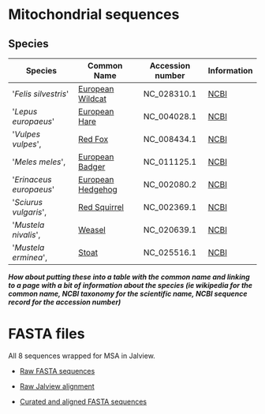 # Mitochondrial sequences 

## Species
|Species                  |Common Name       | Accession number  | Information                                             |
| ----------------------- |------------------|:-----------------:| ------------------------------------------------------- |
|'*Felis silvestris*'     |[European Wildcat](http://www.mammal.org.uk/mawsespeciesguides/scottish-wildcat)  |NC_028310.1        |[NCBI](http://www.ncbi.nlm.nih.gov/nuccore/NC_028310.1)  |
|'*Lepus europaeus*'      |[European Hare](http://www.mammal.org.uk/mawsespeciesguides/brown-hare)     |NC_004028.1        |[NCBI](http://www.ncbi.nlm.nih.gov/nuccore/NC_004028.1)  |
|'*Vulpes vulpes*',       |[Red Fox](www.mammal.org.uk/mawsespeciesguides/fox)           |NC_008434.1        |[NCBI](http://www.ncbi.nlm.nih.gov/nuccore/NC_008434.1)  |
|'*Meles meles*',         |[European Badger](http://www.mammal.org.uk/mawsespeciesguides/badger)   |NC_011125.1        |[NCBI](http://www.ncbi.nlm.nih.gov/nuccore/NC_011125.1)  |
|'*Erinaceus europaeus*'  |[European Hedgehog](http://www.mammal.org.uk/mawsespeciesguides/hedgehog) |NC_002080.2        |[NCBI](http://www.ncbi.nlm.nih.gov/nuccore/NC_002080.2)  |
|'*Sciurus vulgaris*',    |[Red Squirrel](http://www.mammal.org.uk/mawsespeciesguides/red-squirrel)      |NC_002369.1        |[NCBI](http://www.ncbi.nlm.nih.gov/nuccore/NC_002369.1)  |
|'*Mustela nivalis*',     |[Weasel](http://www.mammal.org.uk/mawsespeciesguides/weasel)            |NC_020639.1        |[NCBI](http://www.ncbi.nlm.nih.gov/nuccore/NC_020639.1)  |
|'*Mustela erminea*',     |[Stoat](http://www.mammal.org.uk/mawsespeciesguides/stoat)             |NC_025516.1        |[NCBI](http://www.ncbi.nlm.nih.gov/nuccore/NC_025516.1)  |

**_How about putting these into a table with the common name and linking to a page with a bit of information about the species (ie wikipedia for the common name, NCBI taxonomy for the scientific name, NCBI sequence record for the accession number)_**

# FASTA files

All 8 sequences wrapped for MSA in Jalview.

- [Raw FASTA sequences](all_sequences.FASTA)

- [Raw Jalview alignment](raw_data.fasta)

- [Curated and aligned FASTA sequences](curated_and_aligned_sequences.fasta)
